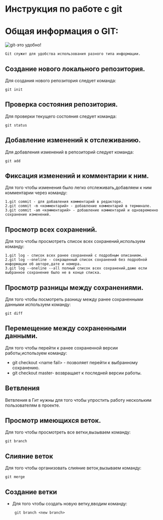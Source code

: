 # **Инструкция по работе с git**

# Общая информация о GIT:

![git-это удобно!](gitpichure.png)

    Git служит для удобства использования разного типа информации. 

## Создание нового локального репозитория.

Для создания нового репозитория следует команда:

    git init

## Проверка состояния репозитория. 

Для проверки текущего состояния следует команда:

    git status

## Добавление изменений к отслеживанию.

Для добавления изменений в репозиторий следует команда:

    git add

## Фиксация изменений и комментарии к ним.

Для того чтобы изменения было легко отслеживать,добавляем к ним комментарии через команду:

    1.git commit - для добавления комментарий в редакторе.
    2.git commit -m <комментарий> - добавление комментарий в терминале.
    3.git commit -am <комментарий> - добавление комментарий и одновременно сохранение изменений.

## Просмотр всех сохранений.

Для того чтобы просмотреть список всех сохранений,используем команду:

    1.git log - список всех ранее сохранений с подробным описанием.
    2.git log --oneline - сокращенный список сохранений без подробной информации об авторе,дате и номера.
    3.git log --oneline --all полный список всех сохранений,даже если выбранное сохранение было не в конце списка.

## Просмотр разницы между сохранениями.
Для того чтобы посмотреть разницу между ранее сохраненными данными используем команду:

    git diff

## Перемещение между сохраненными данными.
Для того чтобы перейти к ранее сохраненной версии работы,используем команду:

* git checkout \<name fail\> - позволяет перейти к выбранному сохранению.
* git checkout master- возвращает к последней версии работы. 

## Ветвления
Ветвления в Гит нужны для того чтобы упростить работу нескольким пользователям в проекте.
## Просмотр имеющихся веток.
Для того чтобы просмотреть все ветки,вызываем команду:

    git branch
    
## Слияние веток
Для того чтобы организовать слияние веток,вызываем команду:

    git merge
    
## Создание ветки
* Для того чтобы создать новую ветку,вводим команду:
    
       git branch <new branch>


